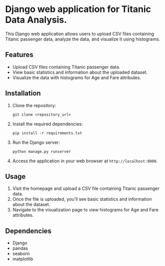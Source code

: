 # Django web application for Titanic Data Analysis.

This Django web application allows users to upload CSV files containing Titanic passenger data, analyze the data, and visualize it using histograms.

## Features

- Upload CSV files containing Titanic passenger data.
- View basic statistics and information about the uploaded dataset.
- Visualize the data with histograms for Age and Fare attributes.

## Installation

1. Clone the repository:

    ```
    git clone <repository_url>
    ```

2. Install the required dependencies:

    ```
    pip install -r requirements.txt
    ```

3. Run the Django server:

    ```
    python manage.py runserver
    ```

4. Access the application in your web browser at `http://localhost:8000`.

## Usage

1. Visit the homepage and upload a CSV file containing Titanic passenger data.
2. Once the file is uploaded, you'll see basic statistics and information about the dataset.
3. Navigate to the visualization page to view histograms for Age and Fare attributes.

## Dependencies

- Django
- pandas
- seaborn
- matplotlib
